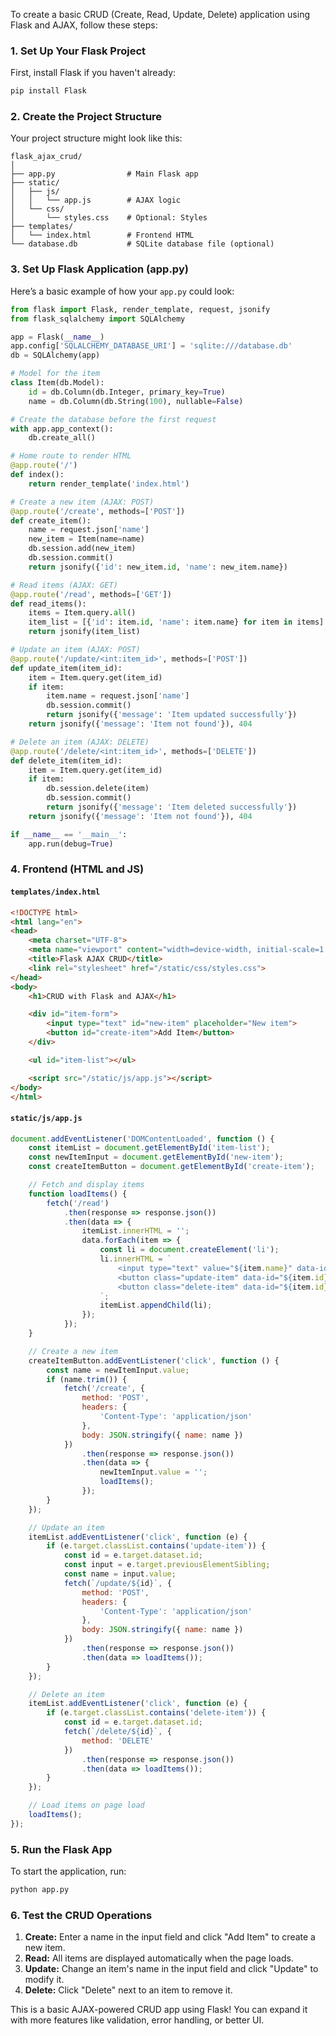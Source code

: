 To create a basic CRUD (Create, Read, Update, Delete) application using Flask and AJAX, follow these steps:

### 1. **Set Up Your Flask Project**

First, install Flask if you haven't already:

```bash
pip install Flask
```

### 2. **Create the Project Structure**

Your project structure might look like this:

```
flask_ajax_crud/
│
├── app.py                # Main Flask app
├── static/
│   ├── js/
│   │   └── app.js        # AJAX logic
│   └── css/
│       └── styles.css    # Optional: Styles
├── templates/
│   └── index.html        # Frontend HTML
└── database.db           # SQLite database file (optional)
```

### 3. **Set Up Flask Application (app.py)**

Here’s a basic example of how your `app.py` could look:

```python
from flask import Flask, render_template, request, jsonify
from flask_sqlalchemy import SQLAlchemy

app = Flask(__name__)
app.config['SQLALCHEMY_DATABASE_URI'] = 'sqlite:///database.db'
db = SQLAlchemy(app)

# Model for the item
class Item(db.Model):
    id = db.Column(db.Integer, primary_key=True)
    name = db.Column(db.String(100), nullable=False)

# Create the database before the first request
with app.app_context():
    db.create_all()

# Home route to render HTML
@app.route('/')
def index():
    return render_template('index.html')

# Create a new item (AJAX: POST)
@app.route('/create', methods=['POST'])
def create_item():
    name = request.json['name']
    new_item = Item(name=name)
    db.session.add(new_item)
    db.session.commit()
    return jsonify({'id': new_item.id, 'name': new_item.name})

# Read items (AJAX: GET)
@app.route('/read', methods=['GET'])
def read_items():
    items = Item.query.all()
    item_list = [{'id': item.id, 'name': item.name} for item in items]
    return jsonify(item_list)

# Update an item (AJAX: POST)
@app.route('/update/<int:item_id>', methods=['POST'])
def update_item(item_id):
    item = Item.query.get(item_id)
    if item:
        item.name = request.json['name']
        db.session.commit()
        return jsonify({'message': 'Item updated successfully'})
    return jsonify({'message': 'Item not found'}), 404

# Delete an item (AJAX: DELETE)
@app.route('/delete/<int:item_id>', methods=['DELETE'])
def delete_item(item_id):
    item = Item.query.get(item_id)
    if item:
        db.session.delete(item)
        db.session.commit()
        return jsonify({'message': 'Item deleted successfully'})
    return jsonify({'message': 'Item not found'}), 404

if __name__ == '__main__':
    app.run(debug=True)
```

### 4. **Frontend (HTML and JS)**

#### `templates/index.html`

```html
<!DOCTYPE html>
<html lang="en">
<head>
    <meta charset="UTF-8">
    <meta name="viewport" content="width=device-width, initial-scale=1.0">
    <title>Flask AJAX CRUD</title>
    <link rel="stylesheet" href="/static/css/styles.css">
</head>
<body>
    <h1>CRUD with Flask and AJAX</h1>

    <div id="item-form">
        <input type="text" id="new-item" placeholder="New item">
        <button id="create-item">Add Item</button>
    </div>

    <ul id="item-list"></ul>

    <script src="/static/js/app.js"></script>
</body>
</html>
```

#### `static/js/app.js`

```javascript
document.addEventListener('DOMContentLoaded', function () {
    const itemList = document.getElementById('item-list');
    const newItemInput = document.getElementById('new-item');
    const createItemButton = document.getElementById('create-item');

    // Fetch and display items
    function loadItems() {
        fetch('/read')
            .then(response => response.json())
            .then(data => {
                itemList.innerHTML = '';
                data.forEach(item => {
                    const li = document.createElement('li');
                    li.innerHTML = `
                        <input type="text" value="${item.name}" data-id="${item.id}">
                        <button class="update-item" data-id="${item.id}">Update</button>
                        <button class="delete-item" data-id="${item.id}">Delete</button>
                    `;
                    itemList.appendChild(li);
                });
            });
    }

    // Create a new item
    createItemButton.addEventListener('click', function () {
        const name = newItemInput.value;
        if (name.trim()) {
            fetch('/create', {
                method: 'POST',
                headers: {
                    'Content-Type': 'application/json'
                },
                body: JSON.stringify({ name: name })
            })
                .then(response => response.json())
                .then(data => {
                    newItemInput.value = '';
                    loadItems();
                });
        }
    });

    // Update an item
    itemList.addEventListener('click', function (e) {
        if (e.target.classList.contains('update-item')) {
            const id = e.target.dataset.id;
            const input = e.target.previousElementSibling;
            const name = input.value;
            fetch(`/update/${id}`, {
                method: 'POST',
                headers: {
                    'Content-Type': 'application/json'
                },
                body: JSON.stringify({ name: name })
            })
                .then(response => response.json())
                .then(data => loadItems());
        }
    });

    // Delete an item
    itemList.addEventListener('click', function (e) {
        if (e.target.classList.contains('delete-item')) {
            const id = e.target.dataset.id;
            fetch(`/delete/${id}`, {
                method: 'DELETE'
            })
                .then(response => response.json())
                .then(data => loadItems());
        }
    });

    // Load items on page load
    loadItems();
});
```

### 5. **Run the Flask App**

To start the application, run:

```bash
python app.py
```

### 6. **Test the CRUD Operations**

1. **Create:** Enter a name in the input field and click "Add Item" to create a new item.
2. **Read:** All items are displayed automatically when the page loads.
3. **Update:** Change an item's name in the input field and click "Update" to modify it.
4. **Delete:** Click "Delete" next to an item to remove it.

This is a basic AJAX-powered CRUD app using Flask! You can expand it with more features like validation, error handling, or better UI.
